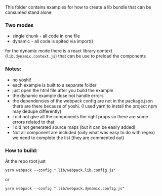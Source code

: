 This folder contains examples for how to create a lib bundle that can be consumed stand alone

### Two modes

- single chunk - all code in one file
- dynamic - all code is spited via import()

for the dynamic mode there is a react library context (`lib.dynamic.context.js`) that can be use to preload the components

### Notes:

- no yoshi!
- each example is built to a separate folder
- just open the html file after you build the example
- the dynamic example dose not handle errors
- the dependencies of the webpack config are not in the package.json there are there because of yoshi. (I used yarn to install the project npm may dedupe differently)
- I did not give all the components the right props so there are some errors related to that
- I did not generated source maps (but it can be easily added)
- Not all component are included (only what was easy to do with regex) we need to complete the list (they are commented out) 

### How to build:

At the repo root just

`yarn webpack --config ".lib/webpack.lib.config.js"`

or

`yarn webpack --config ".lib/webpack.dynamic.config.js"`
